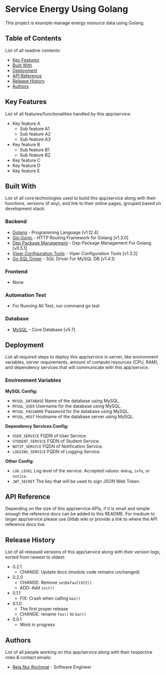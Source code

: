 # Service Energy Using Golang

This project is example manage energy resource data using Golang.

## Table of Contents

List of all readme contents:

- [Key Features](#key-features)
- [Built With](#built-with)
- [Deployment](#deployment)
- [API Reference](#api-reference)
- [Release History](#release-history)
- [Authors](#authors)

## Key Features

List of all features/functionalities handled by this app/service:

 - Key feature A
   - Sub feature A1
   - Sub feature A2
   - Sub feature A3
 - Key feature B
   - Sub feature B1
   - Sub feature B2
 - Key feature C
 - Key feature D
 - Key feature E

## Built With
List of all core technologies used to build this app/service along with their functions, versions (if any), and link to their online pages, grouped based on development stack:

### Backend
- [Golang](https://golang.org/) - Programming Language [v1.12.4]
- [Gin Gonic](https://github.com/gin-gonic/gin) - HTTP Routing Framework for Golang [v1.3.0]
- [Dep Package Management](https://github.com/golang/dep) - Dep Package Management For Golang [v0.5.1]
- [Viper Configuration Tools](https://github.com/spf13/viper) - Viper Configuration Tools [v1.3.2]
- [Go SQL Driver](https://github.com/go-sql-driver/mysql) - SQL Driver For MySQL DB [v1.4.1]

### Frontend
- None

### Automation Test
- For Running All Test, run command go test

### Database
- [MySQL](https://www.percona.com/) - Core Database [v5.7]

## Deployment

List all required steps to deploy this app/service in server, like environment variables, server requirements, amount of compute resources (CPU, RAM), and dependency services that will communicate with this app/service.

### Environment Variables

**MySQL Config:**

- `MYSQL_DATABASE` Name of the database using MySQL.
- `MYSQL_USER` Username for the database using MySQL.
- `MYSQL_PASSWORD` Password for the database using MySQL.
- `MYSQL_HOST` Hostname of the database server using MySQL.

**Dependency Services Config:**

- `USER_SERVICE` FQDN of User Service.
- `STUDENT_SERVICE` FQDN of Student Service.
- `NOTIF_SERVICE` FQDN of Notification Service.
- `LOGGING_SERVICE` FQDN of Logging Service.

**Other Config:**

- `LOG_LEVEL` Log level of the service. Accepted values: `debug`, `info`, or `notice`.
- `JWT_SECRET` The key that will be used to sign JSON Web Token.

## API Reference

Depending on the size of this app/service APIs, if it is small and simple enough the reference docs can be added to this README. For medium to larger app/service please use Gitlab wiki or provide a link to where the API reference docs live.

## Release History

List of all released versions of this app/service along with their version logs, sorted from newest to oldest:

- 0.2.1
  - CHANGE: Update docs (module code remains unchanged)
- 0.2.0
  - CHANGE: Remove `setDefaultXYZ()`
  - ADD: Add `init()`
- 0.1.1
  - FIX: Crash when calling `baz()`
- 0.1.0
  - The first proper release
  - CHANGE: rename `foo()` to `bar()`
- 0.0.1
  - Work in progress

## Authors
List of all people working on this app/service along with their respective roles & contact emails:

- [Reja Nur Rochmat](mailto:hal.jordan@uii.ac.id) - Software Engineer
